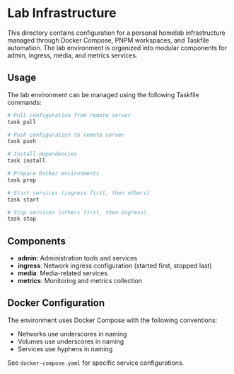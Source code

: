 # Lab Infrastructure

This directory contains configuration for a personal homelab infrastructure managed through Docker Compose, PNPM workspaces, 
and Taskfile automation. The lab environment is organized into modular components for admin, ingress, media, and metrics 
services.

<!-- 
Chain of Density Summaries are hidden in this comment.

```yaml
- missing_entities: [Docker Compose, PNPM workspaces, Taskfile, Remote synchronization, Service configuration]
  denser_summary: >-
    The infra/lab directory contains configuration for a homelab infrastructure using Docker Compose, with task 
    automation through Taskfile, and package management via PNPM workspaces. It has infrastructure for admin, 
    ingress, media, and metrics services.

- missing_entities: [rsync for remote sync, service start/stop order, Docker volumes, container networking, configuration structure]
  denser_summary: >-
    This homelab setup uses Docker Compose for containerization, Taskfile for automation, and PNPM workspaces
    for managing admin, ingress, media, and metrics services. It includes rsync-based remote synchronization
    with a lab server and implements specific startup procedures prioritizing ingress services.

- missing_entities: [resource allocation, homepage integration, persistent data storage, port configuration, restart policies]
  denser_summary: >-
    This modular homelab infrastructure uses Docker Compose, Taskfile automation, and PNPM workspaces to manage
    services across admin, ingress, media, and metrics domains. It synchronizes with a remote server via rsync,
    orchestrates service startup order, and provides persistent storage and homepage integration for services.

- missing_entities: [conventional naming standards, Docker labels, service accessibility, configuration versioning, dependency management]
  denser_summary: >-
    This homelab infrastructure employs Docker Compose with conventional naming standards, Taskfile for
    orchestration, and PNPM workspaces for modular service management across admin, ingress, media, and
    metrics domains. It features bidirectional rsync synchronization, prioritized service startup, persistent
    storage, port exposure, and homepage integration via Docker labels.

- missing_entities: [specific port mappings, code organization principles, remote IP address, excluded files during sync, task dependencies]
  denser_summary: >-
    This homelab infrastructure orchestrates containerized services via Docker Compose with standardized
    naming conventions, PNPM workspaces for modular organization, and Taskfile automation for bidirectional
    synchronization with a remote server (192.168.4.30), excluding node_modules. It manages service
    dependencies across admin, ingress, media, and metrics domains with specific startup sequencing,
    persistent storage, and homepage integration for deployed services.
```
-->

## Usage

The lab environment can be managed using the following Taskfile commands:

```bash
# Pull configuration from remote server
task pull

# Push configuration to remote server
task push

# Install dependencies
task install

# Prepare Docker environments
task prep

# Start services (ingress first, then others)
task start

# Stop services (others first, then ingress)
task stop
```

## Components

- **admin**: Administration tools and services
- **ingress**: Network ingress configuration (started first, stopped last)
- **media**: Media-related services
- **metrics**: Monitoring and metrics collection

## Docker Configuration

The environment uses Docker Compose with the following conventions:
- Networks use underscores in naming
- Volumes use underscores in naming
- Services use hyphens in naming

See `docker-compose.yaml` for specific service configurations.
